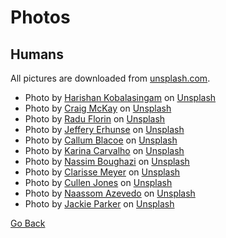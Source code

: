 # Photos

## Humans

All pictures are downloaded from [unsplash.com](https://unsplash.com/).

- Photo by <a href="https://unsplash.com/@harishankphotography?utm_source=unsplash&utm_medium=referral&utm_content=creditCopyText">Harishan Kobalasingam</a> on <a href="https://unsplash.com/s/photos/human?utm_source=unsplash&utm_medium=referral&utm_content=creditCopyText">Unsplash</a>
- Photo by <a href="https://unsplash.com/@bigbeardweebeard?utm_source=unsplash&utm_medium=referral&utm_content=creditCopyText">Craig McKay</a> on <a href="https://unsplash.com/s/photos/human?utm_source=unsplash&utm_medium=referral&utm_content=creditCopyText">Unsplash</a>
- Photo by <a href="https://unsplash.com/@raduflorin?utm_source=unsplash&utm_medium=referral&utm_content=creditCopyText">Radu Florin</a> on <a href="https://unsplash.com/s/photos/human?utm_source=unsplash&utm_medium=referral&utm_content=creditCopyText">Unsplash</a>
- Photo by <a href="https://unsplash.com/@j_erhunse?utm_source=unsplash&utm_medium=referral&utm_content=creditCopyText">Jeffery Erhunse</a> on <a href="https://unsplash.com/s/photos/human?utm_source=unsplash&utm_medium=referral&utm_content=creditCopyText">Unsplash</a>
- Photo by <a href="https://unsplash.com/@callumjames?utm_source=unsplash&utm_medium=referral&utm_content=creditCopyText">Callum Blacoe</a> on <a href="https://unsplash.com/s/photos/human?utm_source=unsplash&utm_medium=referral&utm_content=creditCopyText">Unsplash</a>
- Photo by <a href="https://unsplash.com/@karinacarvalho?utm_source=unsplash&utm_medium=referral&utm_content=creditCopyText">Karina Carvalho</a> on <a href="https://unsplash.com/s/photos/human?utm_source=unsplash&utm_medium=referral&utm_content=creditCopyText">Unsplash</a>
- Photo by <a href="https://unsplash.com/@nh830?utm_source=unsplash&utm_medium=referral&utm_content=creditCopyText">Nassim Boughazi</a> on <a href="https://unsplash.com/s/photos/human?utm_source=unsplash&utm_medium=referral&utm_content=creditCopyText">Unsplash</a>
- Photo by <a href="https://unsplash.com/@clarissemeyer?utm_source=unsplash&utm_medium=referral&utm_content=creditCopyText">Clarisse Meyer</a> on <a href="https://unsplash.com/s/photos/human?utm_source=unsplash&utm_medium=referral&utm_content=creditCopyText">Unsplash</a>
- Photo by <a href="https://unsplash.com/@cullenjonez?utm_source=unsplash&utm_medium=referral&utm_content=creditCopyText">Cullen Jones</a> on <a href="https://unsplash.com/s/photos/human?utm_source=unsplash&utm_medium=referral&utm_content=creditCopyText">Unsplash</a>
- Photo by <a href="https://unsplash.com/@naassomz1?utm_source=unsplash&utm_medium=referral&utm_content=creditCopyText">Naassom Azevedo</a> on <a href="https://unsplash.com/s/photos/human-group?utm_source=unsplash&utm_medium=referral&utm_content=creditCopyText">Unsplash</a>
- Photo by <a href="https://unsplash.com/@jtw4u2?utm_source=unsplash&utm_medium=referral&utm_content=creditCopyText">Jackie Parker</a> on <a href="https://unsplash.com/s/photos/human-group?utm_source=unsplash&utm_medium=referral&utm_content=creditCopyText">Unsplash</a>

[Go Back](../../README.md)
